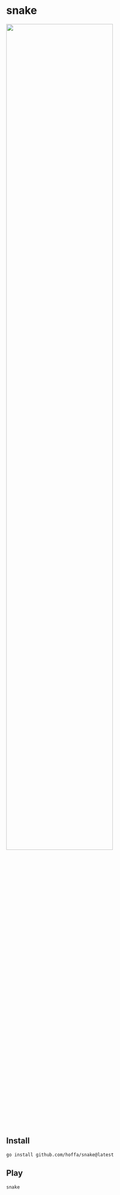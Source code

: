 # snake

<img src="https://i.imgur.com/EgxFPoR.png" width="75%" />

## Install

```
go install github.com/hoffa/snake@latest
```

## Play

```
snake
```
